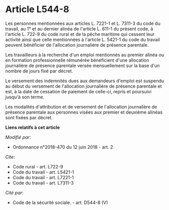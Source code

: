 # Article L544-8

Les personnes mentionnées aux articles L. 7221-1 et L. 7311-3 du code du travail, au 1° et au dernier alinéa de l'article L.
611-1 du présent code, à l'article L. 722-9 du code rural et de la pêche maritime qui cessent leur activité ainsi que celle
mentionnées à l'article L. 5421-1 du code du travail peuvent bénéficier de l'allocation journalière de présence parentale.

Les travailleurs à la recherche d'un emploi mentionnés au premier alinéa ou en formation professionnelle rémunérée
bénéficient d'une allocation journalière de présence parentale versée mensuellement sur la base d'un nombre de jours fixé par
décret.

Le versement des indemnités dues aux demandeurs d'emploi est suspendu au début du versement de l'allocation journalière de
présence parentale et est, à la date de cessation de paiement de celle-ci, repris et poursuivi jusqu'à son terme.

Les modalités d'attribution et de versement de l'allocation journalière de présence parentale aux personnes visées aux
premier et deuxième alinéas sont fixées par décret.

**Liens relatifs à cet article**

_Modifié par_:

  - Ordonnance n°2018-470 du 12 juin 2018 - art. 2

_Cite_:

  - Code rural - art. L722-9
  - Code du travail - art. L5421-1
  - Code du travail - art. L7221-1
  - Code du travail - art. L7311-3

_Cité par_:

  - Code de la sécurité sociale. - art. D544-8 (V)

